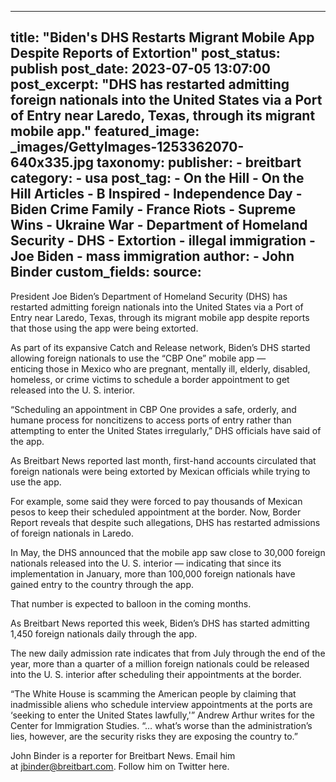 
---
title: "Biden&#39;s DHS Restarts Migrant Mobile App Despite Reports of Extortion" 
post_status: publish
post_date: 2023-07-05 13:07:00 
post_excerpt: "DHS has restarted admitting foreign nationals into the United States via a Port of Entry near Laredo, Texas, through its migrant mobile app."
featured_image: _images/GettyImages-1253362070-640x335.jpg 
taxonomy:
    publisher:
        - breitbart
    category:
        - usa 
    post_tag:
        - On the Hill
        - On the Hill Articles
        - B Inspired
        - Independence Day
        - Biden Crime Family
        - France Riots
        - Supreme Wins
        - Ukraine War
        - Department of Homeland Security
        - DHS
        - Extortion
        - illegal immigration
        - Joe Biden
        - mass immigration
    author:
        - John Binder
custom_fields:
    source: 
---
President Joe Biden’s Department of Homeland Security (DHS) has restarted admitting foreign nationals into the United States via a Port of Entry near Laredo, Texas, through its migrant mobile app despite reports that those using the app were being extorted.

As part of its expansive Catch and Release network, Biden’s DHS started allowing foreign nationals to use the “CBP One” mobile app — enticing those in Mexico who are pregnant, mentally ill, elderly, disabled, homeless, or crime victims to schedule a border appointment to get released into the U. S. interior.

“Scheduling an appointment in CBP One provides a safe, orderly, and humane process for noncitizens to access ports of entry rather than attempting to enter the United States irregularly,” DHS officials have said of the app.

As Breitbart News reported last month, first-hand accounts circulated that foreign nationals were being extorted by Mexican officials while trying to use the app.

For example, some said they were forced to pay thousands of Mexican pesos to keep their scheduled appointment at the border. Now, Border Report reveals that despite such allegations, DHS has restarted admissions of foreign nationals in Laredo.

In May, the DHS announced that the mobile app saw close to 30,000 foreign nationals released into the U. S. interior — indicating that since its implementation in January, more than 100,000 foreign nationals have gained entry to the country through the app.

That number is expected to balloon in the coming months.

As Breitbart News reported this week, Biden’s DHS has started admitting 1,450 foreign nationals daily through the app.

The new daily admission rate indicates that from July through the end of the year, more than a quarter of a million foreign nationals could be released into the U. S. interior after scheduling their appointments at the border.

“The White House is scamming the American people by claiming that inadmissible aliens who schedule interview appointments at the ports are ‘seeking to enter the United States lawfully,&#39;” Andrew Arthur writes for the Center for Immigration Studies. “… what’s worse than the administration’s lies, however, are the security risks they are exposing the country to.”

John Binder is a reporter for Breitbart News. Email him at jbinder@breitbart.com. Follow him on Twitter here. 